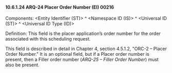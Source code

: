 #### 10.6.1.24 ARQ-24 Placer Order Number (EI) 00216

Components: &lt;Entity Identifier (ST)> ^ &lt;Namespace ID (IS)> ^ &lt;Universal ID (ST)> ^ &lt;Universal ID Type (ID)>

Definition: This field is the placer application’s order number for the order associated with this scheduling request.

This field is described in detail in Chapter 4, section 4.5.1.2, "ORC-2 – Placer Order Number." It is an optional field, but if a Placer order number is present, then a Filler order number (_ARQ-25 – Filler Order Number_) must also be present.
